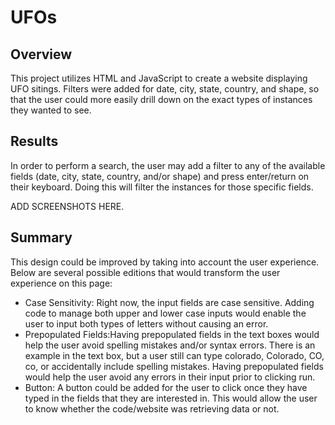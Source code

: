 # UFOs

## Overview
This project utilizes HTML and JavaScript to create a website displaying UFO sitings. Filters were added for date, city, state, country, and shape, so that the user could more easily drill down on the exact types of instances they wanted to see. 

## Results
In order to perform a search, the user may add a filter to any of the available fields (date, city, state, country, and/or shape) and press enter/return on their keyboard. Doing this will filter the instances for those specific fields. 

ADD SCREENSHOTS HERE.

## Summary
This design could be improved by taking into account the user experience. Below are several possible editions that would transform the user experience on this page:
- Case Sensitivity: Right now, the input fields are case sensitive. Adding code to manage both upper and lower case inputs would enable the user to input both types of letters without causing an error. 
- Prepopulated Fields:Having prepopulated fields in the text boxes would help the user avoid spelling mistakes and/or syntax errors. There is an example in the text box, but a user still can type colorado, Colorado, CO, co, or accidentally include spelling mistakes. Having prepopulated fields would help the user avoid any errors in their input prior to clicking run.
- Button: A button could be added for the user to click once they have typed in the fields that they are interested in. This would allow the user to know whether the code/website was retrieving data or not. 
